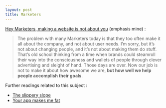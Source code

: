 ```yaml
---
layout: post
title: Marketers
---
```


[Hey Marketers, making a website is not about you](http://www.elezea.com/2013/07/hey-marketers/) (emphasis mine) :

> The problem with many Marketers today is that they too often make it all about the company, and not about user needs. I’m sorry, but it’s not about changing people, and it’s not about making them do stuff. That’s old school thinking from a time when brands could steamroll their way into the consciousness and wallets of people through clever advertising and sleight of hand. Those days are over. Now our job is not to make it about how awesome we are, **but how well we help people accomplish their goals**.

Further readings related to this subject :

* [The slippery slope](http://www.90percentofeverything.com/2013/07/23/the-slippery-slope/)
* [Your app makes me fat](http://seriouspony.com/blog/2013/7/24/your-app-makes-me-fat)